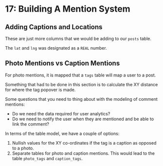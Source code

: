 # 17: Building A Mention System

## Adding Captions and Locations

These are just more columns that we would be adding to our `posts` table.

The `lat` and `lng` was designated as a `REAL` number.

## Photo Mentions vs Caption Mentions

For photo mentions, it is mapped that a `tags` table will map a user to a post.

Something that had to be done in this section is to calculate the XY distance for where the tag popover is made.

Some questions that you need to thing about with the modeling of comment mentions:

- Do we need the data required for user analytics?
- Do we need to notify the user when they are mentioned and be able to link the comment?

In terms of the table model, we have a couple of options:

1. Nullish values for the XY co-ordinates if the tag is a caption as opposed to a photo.
2. Separate tables for photo and caption mentions. This would lead to the table `photo_tags` and `caption_tags`.
